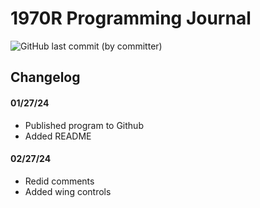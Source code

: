 # 1970R Programming Journal

![GitHub last commit (by committer)](https://img.shields.io/github/last-commit/CurlyFries1970/CurlyFries-Match)

## Changelog

#### 01/27/24 
- Published program to Github
- Added README

#### 02/27/24
- Redid comments
- Added wing controls
